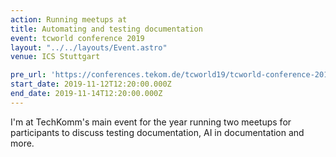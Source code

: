 ```yaml
---
action: Running meetups at
title: Automating and testing documentation
event: tcworld conference 2019
layout: "../../layouts/Event.astro"
venue: ICS Stuttgart

pre_url: 'https://conferences.tekom.de/tcworld19/tcworld-conference-2019/'
start_date: 2019-11-12T12:20:00.000Z
end_date: 2019-11-14T12:20:00.000Z
---
```


I'm at TechKomm's main event for the year running two meetups for participants to discuss testing documentation, AI in documentation and more.
